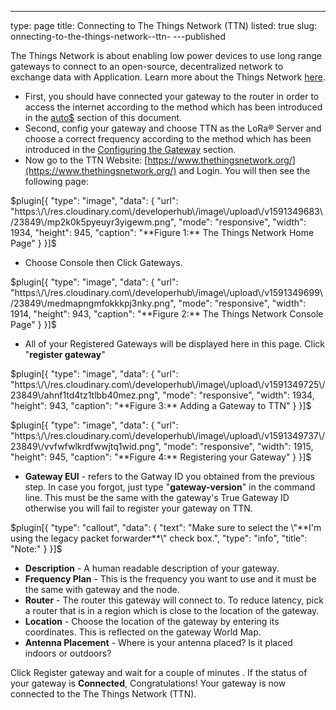 ---
type: page
title: Connecting to The Things Network (TTN)
listed: true
slug: onnecting-to-the-things-network--ttn-
---published

The Things Network is about enabling low power devices to use long range gateways to connect to an open-source, decentralized network to exchange data with Application. Learn more about the Things Network [here](https://www.thethingsnetwork.org/docs/).

- First, you should have connected your gateway to the router in order to access the internet according to the method which has been introduced in the [auto$](/rak7244-lorawan-developer-gateway/accessing-the-internet) section of this document.
- Second, config your gateway and choose TTN as the LoRa® Server and choose a correct frequency according to the method which has been introduced in the [Configuring the Gateway](/quick-start/rak7244-lorawan-developer-gateway/configuring-the-gateway#server-is-ttn) section.
- Now go to the TTN Website: [https://www.thethingsnetwork.org/](https://www.thethingsnetwork.org/) and Login. You will then see the following page:

$plugin[{
    "type": "image",
    "data": {
        "url": "https:\/\/res.cloudinary.com\/developerhub\/image\/upload\/v1591349683\/23849\/mp2k0k5pyeuyr3yigewm.png",
        "mode": "responsive",
        "width": 1934,
        "height": 945,
        "caption": "**Figure 1:** The Things Network Home Page"
    }
}]$

- Choose Console then Click Gateways.

$plugin[{
    "type": "image",
    "data": {
        "url": "https:\/\/res.cloudinary.com\/developerhub\/image\/upload\/v1591349699\/23849\/medmapngmfokkkpj3nky.png",
        "mode": "responsive",
        "width": 1914,
        "height": 943,
        "caption": "**Figure 2:** The Things Network Console Page"
    }
}]$

- All of your Registered Gateways will be displayed here in this page. Click "**register gateway**"

$plugin[{
    "type": "image",
    "data": {
        "url": "https:\/\/res.cloudinary.com\/developerhub\/image\/upload\/v1591349725\/23849\/ahnf1td4tz1tlbb40mez.png",
        "mode": "responsive",
        "width": 1934,
        "height": 943,
        "caption": "**Figure 3:** Adding a Gateway to TTN"
    }
}]$

$plugin[{
    "type": "image",
    "data": {
        "url": "https:\/\/res.cloudinary.com\/developerhub\/image\/upload\/v1591349737\/23849\/vvfwfwlkrdfwwjtq1wid.png",
        "mode": "responsive",
        "width": 1915,
        "height": 945,
        "caption": "**Figure 4:** Registering your Gateway"
    }
}]$

- **Gateway EUI** - refers to the Gatway ID you obtained from the previous step. In case you forgot, just type "**gateway-version**" in the command line. This must be the same with the  gateway's True Gateway ID otherwise you will fail to register your  gateway on TTN.

$plugin[{
    "type": "callout",
    "data": {
        "text": "Make sure to select the \"**I'm using the legacy packet forwarder**\" check box.",
        "type": "info",
        "title": "Note:"
    }
}]$

- **Description** - A human readable description of your  gateway.
- **Frequency Plan** - This is the frequency you want to use and it must be the same with  gateway and the node.
- **Router** - The router this gateway will connect to. To reduce latency, pick a router that is in a region which is close to the location of the gateway.
- **Location** - Choose the location of the gateway by entering its coordinates. This is reflected on the gateway World Map.
- **Antenna Placement** - Where is your antenna placed? Is it placed indoors or outdoors?

Click Register gateway and wait for a couple of minutes . If the status of your gateway is **Connected**, Congratulations! Your gateway is now connected to the The Things Network (TTN).

